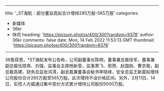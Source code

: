 
---
title: '_ST海航：部分董监高拟合计增持285万股-565万股'
categories: 
 - 新媒体
 - 36kr
 - 快讯
headimg: 'https://picsum.photos/400/300?random=9378'
author: 36kr
comments: false
date: Mon, 14 Feb 2022 11:53:13 GMT
thumbnail: 'https://picsum.photos/400/300?random=9378'
---

<div>   
36氪获悉，*ST海航发布公告称，公司副董事长陈明，董事兼总裁徐军，董事兼副总裁伍晓熹、刘强，监事会主席杨新莹，监事萧飞、郭赟、赵国刚、曹京斐，副总裁高建，财务总监张鸿清，副总裁兼董事会秘书李晓峰，安全总监王新震拟增持公司股份合计285万股至565万股。此次增持不设价格区间。另外，2月11日、14日，实控人方威通过集中竞价方式累计增持公司股份5000万股。  
</div>
            